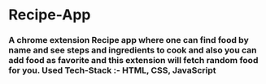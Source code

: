 # Recipe-App
<h3>
A chrome extension Recipe app where one can find food by name and see steps and ingredients to cook and also you can add food as favorite and this extension will fetch random food for you.
Used Tech-Stack :- HTML, CSS, JavaScript
</h3>
